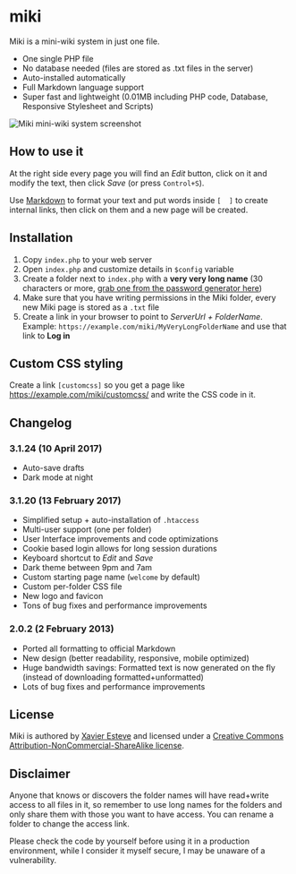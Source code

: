 miki
================

Miki is a mini-wiki system in just one file.

 - One single PHP file
 - No database needed (files are stored as .txt files in the server)
 - Auto-installed automatically
 - Full Markdown language support
 - Super fast and lightweight (0.01MB including PHP code, Database, Responsive Stylesheet and Scripts)

![Miki mini-wiki system screenshot](https://xaviesteve.com/wp-content/uploads/2013/02/Screen-Shot-2013-02-02-at-10.45.37.png)

How to use it
----------------------

At the right side every page you will find an _Edit_ button, click on it and modify the text, then click _Save_ (or press `Control+S`).

Use [Markdown](http://daringfireball.net/projects/markdown/syntax) to format your text and put words inside `[  ]` to create internal links, then click on them and a new page will be created.


Installation
----------------------

1. Copy `index.php` to your web server
2. Open `index.php` and customize details in `$config` variable
3. Create a folder next to `index.php` with a **very very long name** (30 characters or more, [grab one from the password generator here](https://xaviesteve.com/pro/tools.php))
4. Make sure that you have writing permissions in the Miki folder, every new Miki page is stored as a `.txt` file
5. Create a link in your browser to point to _ServerUrl + FolderName_. Example: `https://example.com/miki/MyVeryLongFolderName` and use that link to **Log in**

Custom CSS styling
----------------------

Create a link `[customcss]` so you get a page like https://example.com/miki/customcss/ and write the CSS code in it.

Changelog
---------------------

### 3.1.24 (10 April 2017)

- Auto-save drafts
- Dark mode at night

### 3.1.20 (13 February 2017)

- Simplified setup + auto-installation of `.htaccess`
- Multi-user support (one per folder)
- User Interface improvements and code optimizations
- Cookie based login allows for long session durations
- Keyboard shortcut to _Edit_ and _Save_
- Dark theme between 9pm and 7am
- Custom starting page name (`welcome` by default)
- Custom per-folder CSS file
- New logo and favicon
- Tons of bug fixes and performance improvements


### 2.0.2 (2 February 2013)

- Ported all formatting to official Markdown
- New design (better readability, responsive, mobile optimized)
- Huge bandwidth savings: Formatted text is now generated on the fly (instead of downloading formatted+unformatted)
- Lots of bug fixes and performance improvements



License
---------------------

Miki is authored by [Xavier Esteve](https://xaviesteve.com/) and licensed under a [Creative Commons Attribution-NonCommercial-ShareAlike license](https://creativecommons.org/licenses/by-nc-sa/3.0/).


Disclaimer
---------------------

Anyone that knows or discovers the folder names will have read+write access to all files in it, so remember to use long names for the folders and only share them with those you want to have access. You can rename a folder to change the access link.

Please check the code by yourself before using it in a production environment, while I consider it myself secure, I may be unaware of a vulnerability.
